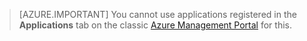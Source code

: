 > [AZURE.IMPORTANT]
You cannot use applications registered in the **Applications** tab on the classic [Azure Management Portal](https://manage.windowsazure.com/) for this.

